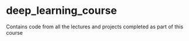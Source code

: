 # deep_learning_course
Contains code from all the lectures and projects completed as part of this course
